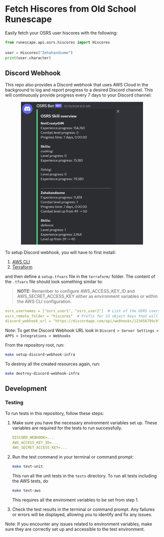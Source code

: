 # Fetch Hiscores from Old School Runescape

Easily fetch your OSRS user hiscores with the following:

```python
from runescape.api.osrs.hiscores import Hiscores

user = Hiscores("Zehahandsome")
print(user.character)
```

## Discord Webhook

This repo also provides a Discord webhook that uses AWS Cloud in the
background to log and report progress to a desired Discord channel. This will
continuously provide progress every 7 days to your Discord channel:

<p align="center">
<img src="osrs_discord_webhook_example.png" alt="Discord webhook example" width="400"/>
</p>

To setup Discord webhook, you will have to first install:

1. [AWS CLI](https://docs.aws.amazon.com/cli/latest/userguide/getting-started-install.html)
2. [Terraform](https://developer.hashicorp.com/terraform/tutorials/aws-get-started/install-cli)


and then define a `setup.tfvars` file in the `terraform/` folder. The content
of the `.tfvars` file should look something similar to:

> **__NOTE__:** Remember to configure AWS_ACCESS_KEY_ID and AWS_SECRET_ACCESS_KEY either as
environment variables or within the AWS CLI configuration.

```yaml
osrs_usernames = ["osrs_user1", "osrs_user2"]  # List of the OSRS users to track progress
osrs_remote_folder = "hiscores"  # Prefix for S3 object keys that will hold level information of OSRS users from `osrs_usernames`
discord_webhook_url = "https://discordapp.com/api/webhooks/123456789/blabla-f456ds-this-is-a-fake-url"  # Discord webhook URL
```

Note: To get the Discord Webhook URL look in `Discord > Server Settings > APPS > Integrations > Webhooks` 

From the repository root, run:

```bash
make setup-discord-webhook-infra
```

To destroy all the created resources again, run:

```bash
make destroy-discord-webhook-infra
```

## Development

### Testing

To run tests in this repository, follow these steps:

1. Make sure you have the necessary environment variables set up. These variables are required for the tests to run successfully.

    ```yaml
    DISCORD_WEBHOOK=...
    AWS_ACCESS_KEY_ID=...
    AWS_SECRET_ACCESS_KEY=...
    ```

2. Run the test command in your terminal or command prompt:

   ```bash
   make test-unit
   ```

   This run all the unit tests in the `tests` directory. To run all tests including the AWS tests, do

   ```bash
   make test-aws
   ```

   This requires all the enviroment variables to be set from step 1.

3. Check the test results in the terminal or command prompt. Any failures or errors will be displayed, allowing you to identify and fix any issues.

Note: If you encounter any issues related to environment variables, make sure they are correctly set up and accessible to the test environment.
